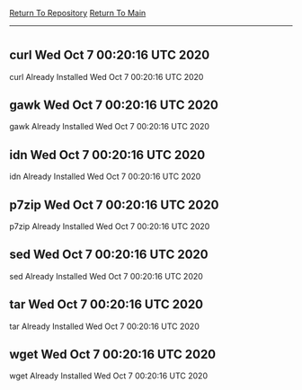 [Return To Repository](https://github.com/deathbybandaid/piholeparser/)
[Return To Main](https://github.com/deathbybandaid/piholeparser/blob/master/RecentRunLogs/Mainlog.md)
____________________________________
# 
## curl Wed Oct  7 00:20:16 UTC 2020
curl Already Installed Wed Oct  7 00:20:16 UTC 2020
## gawk Wed Oct  7 00:20:16 UTC 2020
gawk Already Installed Wed Oct  7 00:20:16 UTC 2020
## idn Wed Oct  7 00:20:16 UTC 2020
idn Already Installed Wed Oct  7 00:20:16 UTC 2020
## p7zip Wed Oct  7 00:20:16 UTC 2020
p7zip Already Installed Wed Oct  7 00:20:16 UTC 2020
## sed Wed Oct  7 00:20:16 UTC 2020
sed Already Installed Wed Oct  7 00:20:16 UTC 2020
## tar Wed Oct  7 00:20:16 UTC 2020
tar Already Installed Wed Oct  7 00:20:16 UTC 2020
## wget Wed Oct  7 00:20:16 UTC 2020
wget Already Installed Wed Oct  7 00:20:16 UTC 2020
